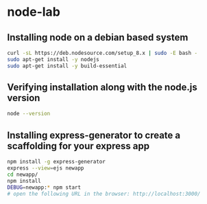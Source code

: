 # node-lab

## Installing node on a debian based system

```bash
curl -sL https://deb.nodesource.com/setup_8.x | sudo -E bash -
sudo apt-get install -y nodejs
sudo apt-get install -y build-essential
```
## Verifying installation along with the node.js version

```bash
node --version
```
## Installing express-generator to create a scaffolding for your express app

```bash
npm install -g express-generator
express --view=ejs newapp
cd newapp/
npm install
DEBUG=newapp:* npm start
# open the following URL in the browser: http://localhost:3000/
```
